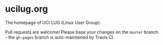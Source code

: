 # ucilug.org
The homepage of UCI LUG (Linux User Group).

Pull requests are welcome! Please base your changes on the `master` branch - the `gh-pages` branch is auto-maintained by Travis CI.

